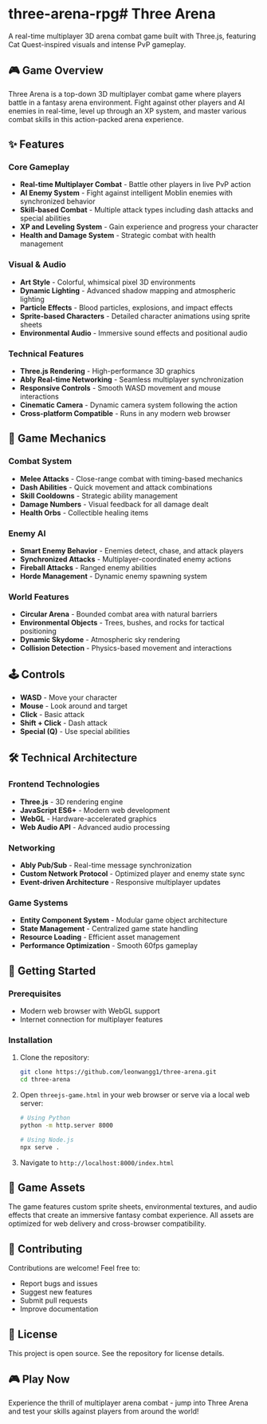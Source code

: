 # three-arena-rpg# Three Arena

A real-time multiplayer 3D arena combat game built with Three.js, featuring Cat Quest-inspired visuals and intense PvP gameplay.

## 🎮 Game Overview

Three Arena is a top-down 3D multiplayer combat game where players battle in a fantasy arena environment. Fight against other players and AI enemies in real-time, level up through an XP system, and master various combat skills in this action-packed arena experience.

## ✨ Features

### Core Gameplay

- **Real-time Multiplayer Combat** - Battle other players in live PvP action
- **AI Enemy System** - Fight against intelligent Moblin enemies with synchronized behavior
- **Skill-based Combat** - Multiple attack types including dash attacks and special abilities
- **XP and Leveling System** - Gain experience and progress your character
- **Health and Damage System** - Strategic combat with health management

### Visual & Audio

- **Art Style** - Colorful, whimsical pixel 3D environments
- **Dynamic Lighting** - Advanced shadow mapping and atmospheric lighting
- **Particle Effects** - Blood particles, explosions, and impact effects
- **Sprite-based Characters** - Detailed character animations using sprite sheets
- **Environmental Audio** - Immersive sound effects and positional audio

### Technical Features

- **Three.js Rendering** - High-performance 3D graphics
- **Ably Real-time Networking** - Seamless multiplayer synchronization
- **Responsive Controls** - Smooth WASD movement and mouse interactions
- **Cinematic Camera** - Dynamic camera system following the action
- **Cross-platform Compatible** - Runs in any modern web browser

## 🎯 Game Mechanics

### Combat System

- **Melee Attacks** - Close-range combat with timing-based mechanics
- **Dash Abilities** - Quick movement and attack combinations
- **Skill Cooldowns** - Strategic ability management
- **Damage Numbers** - Visual feedback for all damage dealt
- **Health Orbs** - Collectible healing items

### Enemy AI

- **Smart Enemy Behavior** - Enemies detect, chase, and attack players
- **Synchronized Attacks** - Multiplayer-coordinated enemy actions
- **Fireball Attacks** - Ranged enemy abilities
- **Horde Management** - Dynamic enemy spawning system

### World Features

- **Circular Arena** - Bounded combat area with natural barriers
- **Environmental Objects** - Trees, bushes, and rocks for tactical positioning
- **Dynamic Skydome** - Atmospheric sky rendering
- **Collision Detection** - Physics-based movement and interactions

## 🕹️ Controls

- **WASD** - Move your character
- **Mouse** - Look around and target
- **Click** - Basic attack
- **Shift + Click** - Dash attack
- **Special (Q)** - Use special abilities

## 🛠️ Technical Architecture

### Frontend Technologies

- **Three.js** - 3D rendering engine
- **JavaScript ES6+** - Modern web development
- **WebGL** - Hardware-accelerated graphics
- **Web Audio API** - Advanced audio processing

### Networking

- **Ably Pub/Sub** - Real-time message synchronization
- **Custom Network Protocol** - Optimized player and enemy state sync
- **Event-driven Architecture** - Responsive multiplayer updates

### Game Systems

- **Entity Component System** - Modular game object architecture
- **State Management** - Centralized game state handling
- **Resource Loading** - Efficient asset management
- **Performance Optimization** - Smooth 60fps gameplay

## 🚀 Getting Started

### Prerequisites

- Modern web browser with WebGL support
- Internet connection for multiplayer features

### Installation

1. Clone the repository:

   ```bash
   git clone https://github.com/leonwangg1/three-arena.git
   cd three-arena
   ```

2. Open `threejs-game.html` in your web browser or serve via a local web server:

   ```bash
   # Using Python
   python -m http.server 8000

   # Using Node.js
   npx serve .
   ```

3. Navigate to `http://localhost:8000/index.html`

## 🎨 Game Assets

The game features custom sprite sheets, environmental textures, and audio effects that create an immersive fantasy combat experience.
All assets are optimized for web delivery and cross-browser compatibility.

## 🤝 Contributing

Contributions are welcome! Feel free to:

- Report bugs and issues
- Suggest new features
- Submit pull requests
- Improve documentation

## 📄 License

This project is open source. See the repository for license details.

## 🎮 Play Now

Experience the thrill of multiplayer arena combat - jump into Three Arena and test your skills against players from around the world!
